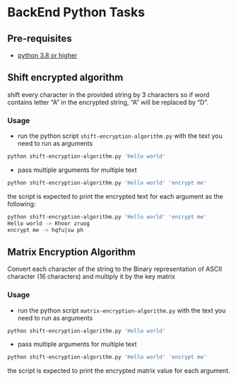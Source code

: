 # BackEnd Python Tasks

## Pre-requisites

- [python 3.8 or higher](https://www.python.org)

## Shift encrypted algorithm

shift every character in the provided string by 3 characters so if word contains letter “A” in the
encrypted string, “A” will be replaced by “D”.


### Usage

- run the python script `shift-encryption-algorithm.py` with the text you need to run as arguments

```bash
python shift-encryption-algorithm.py 'Hello world'
```

- pass multiple arguments for multiple text

```bash
python shift-encryption-algorithm.py 'Hello world' 'encrypt me'
```

the script is expected to print the encrypted text for each argument as the following:

```bash
python shift-encryption-algorithm.py 'Hello world' 'encrypt me'
Hello world -> Khoor zruog
encrypt me -> hqfu|sw ph
```

## Matrix Encryption Algorithm

Convert each character of the string to the Binary representation of ASCII character (16
characters) and multiply it by the key matrix

### Usage

- run the python script `matrix-encryption-algorithm.py` with the text you need to run as arguments

```bash
python shift-encryption-algorithm.py 'Hello world'
```

- pass multiple arguments for multiple text

```bash
python shift-encryption-algorithm.py 'Hello world' 'encrypt me'
```

the script is expected to print the encrypted matrix value for each argument.
